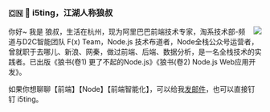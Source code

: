 ### :cn: :wolf: i5ting，江湖人称狼叔

<img align="right" src="https://github-readme-stats.vercel.app/api?username=i5ting&show_icons=true&icon_color=0366d6&text_color=24292e&bg_color=ffffff&hide_title=true" />

你好~ 我是 狼叔，生活在杭州，现为阿里巴巴前端技术专家，淘系技术部-频道与D2C智能团队 F(x) Team，Node.js 技术布道者，Node全栈公众号运营者，曾就职于去哪儿、新浪、网秦，做过前端、后端、数据分析，是一名全栈技术的实践者。已出版《狼书(卷1) 更了不起的Node.js》《狼书(卷2) Node.js Web应用开发》。


如果你想聊聊【前端】【Node】【前端智能化】，可以给我[发邮件](mailto:i5ting@126.com)，也可以直接钉钉 i5ting。
